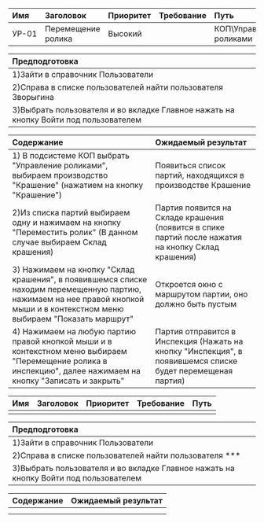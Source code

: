 |Имя   | Заголовок  | Приоритет  | Требование   | Путь  | 
|:---|:---|:---|:---|:---|
|  УР-01 | Перемещение ролика  | Высокий |   | КОП\Управление роликами | 

| Предподготовка | 
|:---|
| 1)Зайти в справочник Пользователи |
| 2)Справа в списке пользователей найти пользователя Зворыгина |
| 3)Выбрать пользователя и во вкладке Главное нажать на кнопку Войти под пользователем| 

| Содержание |Ожидаемый результат |
|:---|:---|
| 1) В подсистеме КОП выбрать "Управление роликами", выбираем производство "Крашение" (нажатием на кнопку "Крашение") | Появиться список партий, находящихся в производстве Крашение |
| 2)Из списка партий выбираем одну и нажимаем на кнопку "Переместить ролик" (В данном случае выбираем Склад крашения) | Партия появится на Складе крашения (появится в спике партий после нажатия на кнопку Склад крашения) |
| 3) Нажимаем на кнопку "Склад крашения", в появившемся списке находим перемещенную партию, нажимаем на нее правой кнопкой мыши и в контекстном меню выбираем "Показать маршрут" | Откроется окно с маршрутом партии, оно должно быть пустым |
| 4) Нажимаем на любую партию правой кнопкой мыши и в контекстном меню выбираем "Перемещение ролика в инспекцию", далее нажимаем на кнопку "Записать и закрыть"| Партия отправится в Инспекция (Нажать на кнопку "Инспекция", в появившемся списке будет перемещеная партия) |



|Имя   | Заголовок  | Приоритет  | Требование   | Путь  | 
|:---|:---|:---|:---|:---|
|   |   |  |   |  | 

| Предподготовка | 
|:---|
| 1)Зайти в справочник Пользователи |
| 2)Справа в списке пользователей найти пользователя *** |
| 3)Выбрать пользователя и во вкладке Главное нажать на кнопку Войти под пользователем| 

| Содержание |Ожидаемый результат | 
|:---|:---|
|  |  |  
|  |  |  


